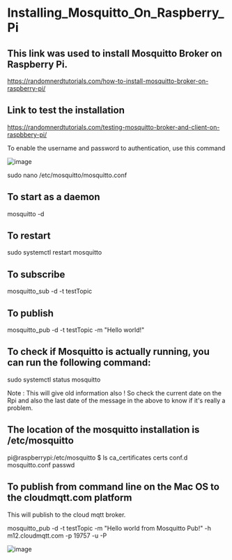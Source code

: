 # Installing_Mosquitto_On_Raspberry_Pi


## This link was used to install Mosquitto Broker on Raspberry Pi.

https://randomnerdtutorials.com/how-to-install-mosquitto-broker-on-raspberry-pi/

## Link to test the installation

https://randomnerdtutorials.com/testing-mosquitto-broker-and-client-on-raspbbery-pi/

To enable the username and password to authentication, use this command

![image](https://user-images.githubusercontent.com/14288989/199001486-c4c1ccb1-90e9-42dd-9472-507da3a623db.png)


sudo nano /etc/mosquitto/mosquitto.conf


## To start as a daemon

mosquitto -d

## To restart
sudo systemctl restart mosquitto


## To subscribe 
mosquitto_sub -d -t testTopic


## To publish
mosquitto_pub -d -t testTopic -m "Hello world!"

## To check if Mosquitto is actually running, you can run the following command:

sudo systemctl status mosquitto

Note : This will give old information also ! So check the current date on the Rpi and also the last date of the message in the above to know if it's really a problem.


## The location of the mosquitto installation is /etc/mosquitto

pi@raspberrypi:/etc/mosquitto $ ls
ca_certificates  certs  conf.d  mosquitto.conf  passwd


## To publish from command line on the Mac OS to the cloudmqtt.com platform
This will publish to the cloud mqtt broker.

mosquitto_pub -d -t testTopic -m "Hello world from Mosquitto Pub!" -h m12.cloudmqtt.com -p 19757 -u <User> -P <Password>


![image](https://user-images.githubusercontent.com/14288989/199173466-c2ad7e0e-d640-48ee-8b05-68587df053b3.png)


